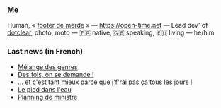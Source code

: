 ### Me

Human, « [footer de merde](https://open-time.net/post/2013/07/17/La-veritable-histoire-du-Footer-de-merde-) » — https://open-time.net — Lead dev' of [dotclear](https://git.dotclear.org/dev/dotclear), photo, moto — 🇫🇷 native, 🇬🇧 speaking, 🇪🇺 living — he/him

### Last news (in French)

<!-- BLOG-POST-LIST:START -->
- [Mélange des genres](https://open-time.net/post/2022/07/04/Melange-des-genres)
- [Des fois, on se demande !](https://open-time.net/post/2022/07/03/Des-fois-on-se-demande-)
- [... et c&#39;est tant mieux parce que j&#39;f&#39;rai pas ça tous les jours !](https://open-time.net/post/2022/07/02/-et-c-est-tant-mieux-parce-que-j-f-rai-pas-ca-tous-les-jours-)
- [Le pied dans l&#39;eau](https://open-time.net/post/2022/07/01/Le-pied-dans-l-eau)
- [Planning de ministre](https://open-time.net/post/2022/06/30/Planning-de-ministre)
<!-- BLOG-POST-LIST:END -->
